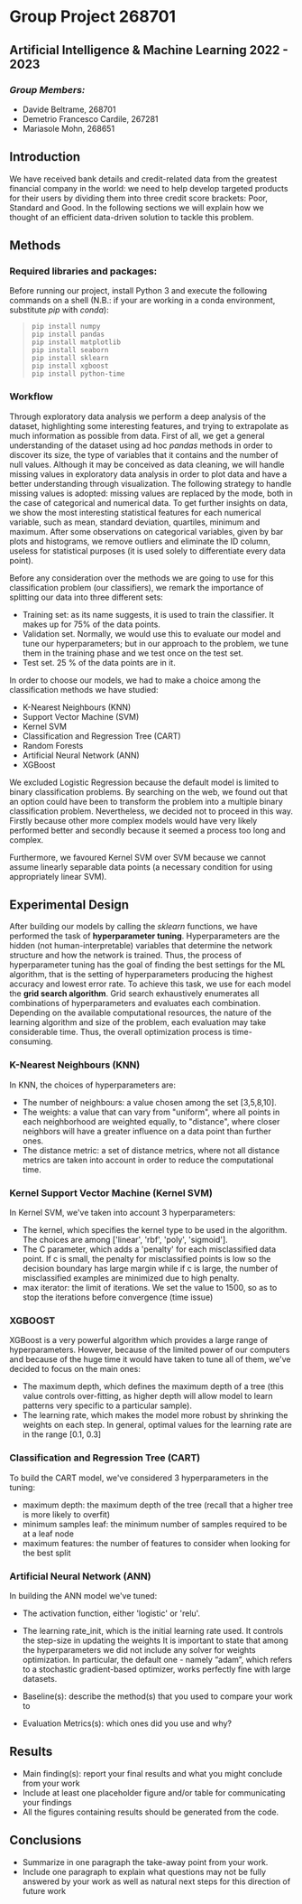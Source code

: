 # **Group Project 268701**
## **Artificial Intelligence & Machine Learning 2022 - 2023**

### *Group Members:*
- Davide Beltrame, 268701
- Demetrio Francesco Cardile, 267281
- Mariasole Mohn, 268651

## **Introduction**
We have received bank details and credit-related data from the greatest financial company in the world: 
we need to help develop targeted products for their users by dividing them into 
three credit score brackets: Poor, Standard and Good. 
In the following sections we will explain how we thought of an efficient data-driven solution to tackle this problem.


## **Methods**

### **Required libraries and packages:**
Before running our project, install Python 3 and execute the following commands on a shell (N.B.: if your are working in a conda environment, substitute *pip* with *conda*):
> `pip install numpy`  
> `pip install pandas`  
> `pip install matplotlib`  
> `pip install seaborn`  
> `pip install sklearn`  
> `pip install xgboost`  
> `pip install python-time`  

### **Workflow**
Through exploratory data analysis we perform a deep analysis of the dataset, highlighting some interesting features, 
and trying to extrapolate as much information as possible from data.
First of all, we get a general understanding of the dataset using ad hoc *pandas* methods in order to discover its size,
the type of variables that it contains and the number of null values.
Although it may be conceived as data cleaning, we will handle missing values in exploratory data analysis 
in order to plot data and have a better understanding through visualization. 
The following strategy to handle missing values is adopted: missing values are replaced by the mode, 
both in the case of categorical and numerical data. 
To get further insights on data, we show the most interesting statistical features for each numerical variable,
such as mean, standard deviation, quartiles, minimum and maximum.
After some observations on categorical variables, given by bar plots and histograms, we remove outliers and 
eliminate the ID column, useless for statistical purposes (it is used solely to differentiate every data point).

Before any consideration over the methods we are going to use for this classification problem (our classifiers), 
we remark the importance of splitting our data into three different sets:
- Training set: as its name suggests, it is used to train the classifier. It makes up for 75% of the data points.
- Validation set. Normally, we would use this to evaluate our model and tune our hyperparameters; but in our approach
to the problem, we tune them in the training phase and we test once on the test set.
- Test set. 25 % of the data points are in it.

In order to choose our models, we had to make a choice among the classification methods we have studied:
- K-Nearest Neighbours (KNN)
- Support Vector Machine (SVM)
- Kernel SVM
- Classification and Regression Tree (CART)
- Random Forests
- Artificial Neural Network (ANN)
- XGBoost

We excluded Logistic Regression because the default model is limited to binary classification problems. 
By searching on the web, we found out that an option could have been to transform the problem into a 
multiple binary classification problem. 
Nevertheless, we decided not to proceed in this way. Firstly because other more complex models would have 
very likely performed better and secondly because it seemed a process too long and complex.

Furthermore, we favoured Kernel SVM over SVM because we cannot assume linearly separable data points (a necessary condition for using appropriately linear SVM).


## **Experimental Design**
After building our models by calling the *sklearn* functions, we have performed the task of **hyperparameter tuning**.
Hyperparameters are the hidden (not human-interpretable) variables that determine the network structure and how the network is trained. 
Thus, the process of hyperparameter tuning has the goal of finding the best settings for the ML algorithm, that is 
the setting of hyperparameters producing the highest accuracy and lowest error rate. 
To achieve this task, we use for each model the **grid search algorithm**.
Grid search exhaustively enumerates all combinations of hyperparameters and evaluates each combination. 
Depending on the available computational resources, the nature of the learning algorithm and size of the problem,
each evaluation may take considerable time. Thus, the overall optimization process is time-consuming.

### K-Nearest Neighbours (KNN)
In KNN, the choices of hyperparameters are: 
- The number of neighbours: a value chosen among the set [3,5,8,10].
- The weights: a value that can vary from "uniform", where all points in each neighborhood are weighted equally,
to "distance", where closer neighbors will have a greater influence on a data point than further ones.
- The distance metric: a set of distance metrics, where not all distance metrics are taken into account
in order to reduce the computational time.

### Kernel Support Vector Machine (Kernel SVM)
In Kernel SVM, we've taken into account 3 hyperparameters:
- The kernel, which specifies the kernel type to be used in the algorithm. 
The choices are among ['linear', 'rbf', 'poly', 'sigmoid'].
- The C parameter, which adds a 'penalty' for each misclassified data point. If c is small, the penalty for 
misclassified points is low so the decision boundary has large margin while if c is large, the number of 
misclassified examples are minimized due to high penalty.
- max iterator: the limit of iterations. We set the value to 1500, so as to stop the iterations 
before convergence (time issue)
 

### XGBOOST
XGBoost is a very powerful algorithm which provides a large range of hyperparameters. 
However, because of the limited power of our computers and because of the huge time it would have taken 
to tune all of them, we've decided to focus on the main ones:
- The maximum depth, which defines the maximum depth of a tree (this value controls over-fitting,
as higher depth will allow model to learn patterns very specific to a particular sample).
- The learning rate, which makes the model more robust by shrinking the weights on each step. 
In general, optimal values for the learning rate are in the range [0.1, 0.3]

### Classification and Regression Tree (CART)
To build the CART model, we've considered 3 hyperparameters in the tuning:
- maximum depth: the maximum depth of the tree (recall that a higher tree is more likely to overfit)
- minimum samples leaf: the minimum number of samples required to be at a leaf node
- maximum features: the number of features to consider when looking for the best split 

### Artificial Neural Network (ANN)
In building the ANN model we've tuned:
- The activation function, either 'logistic' or 'relu'.
- The learning rate_init, which is the initial learning rate used. It controls the step-size in updating the weights
It is important to state that among the hyperparameters we did not include any solver for weights optimization. 
In particular, the default one - namely “adam”, which refers to a stochastic gradient-based optimizer,
works perfectly fine with large datasets. 


- Baseline(s): describe the method(s) that you used to compare your work to 
- Evaluation Metrics(s): which ones did you use and why?

## **Results**
- Main finding(s): report your final results and what you might conclude from your work 
- Include at least one placeholder figure and/or table for communicating your findings 
- All the figures containing results should be generated from the code.

## **Conclusions**
- Summarize in one paragraph the take-away point from your work.
- Include one paragraph to explain what questions may not be fully answered by your work as well as natural next steps for this direction of future work